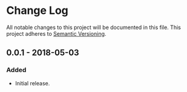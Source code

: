 # Change Log

All notable changes to this project will be documented in this file.
This project adheres to [Semantic Versioning](http://semver.org/).

## 0.0.1 - 2018-05-03

### Added

- Initial release.


<!--

## Unreleased - Unreleased

### Fixed

### Removed

### Added

### Changed

-->
